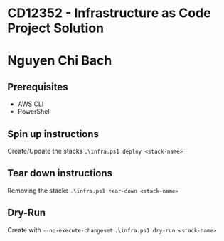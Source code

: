 # CD12352 - Infrastructure as Code Project Solution
# Nguyen Chi Bach

## Prerequisites
- AWS CLI
- PowerShell

## Spin up instructions
Create/Update the stacks
`.\infra.ps1 deploy <stack-name>`

## Tear down instructions
Removing the stacks
`.\infra.ps1 tear-down <stack-name>`

## Dry-Run
Create with `--no-execute-changeset`
`.\infra.ps1 dry-run <stack-name>`